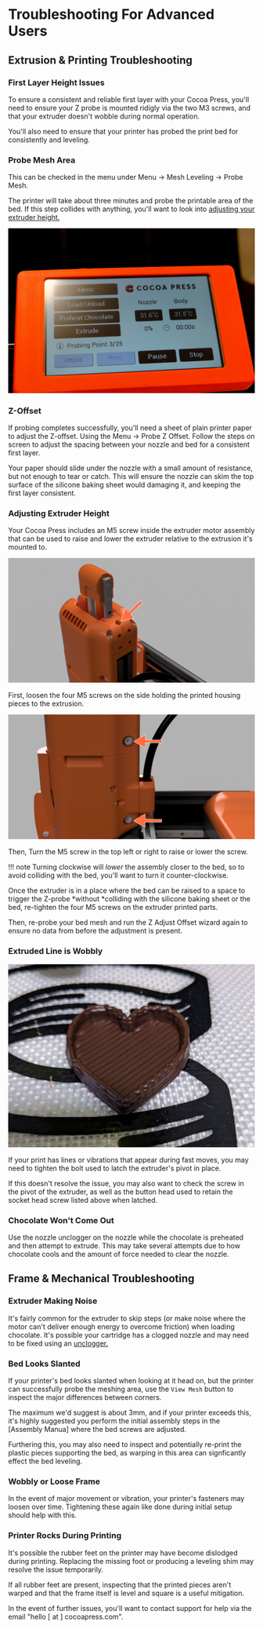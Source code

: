 # Troubleshooting For Advanced Users

## Extrusion & Printing Troubleshooting

### First Layer Height Issues

To ensure a consistent and reliable first layer with your Cocoa Press, you'll need to ensure your Z probe is mounted ridigly via the two M3 screws, and that your extruder doesn't wobble during normal operation.

You'll also need to ensure that your printer has probed the print bed for consistently and leveling.  

### Probe Mesh Area

This can be checked in the menu under Menu -> Mesh Leveling -> Probe Mesh.

The printer will take about three minutes and probe the printable area of the bed.  If this step collides with anything, you'll want to look into [adjusting your extruder height.](#adjusting-extruder-height)

![](../img/printer/probing_mesh_main_menu.jpg)

### Z-Offset

If probing completes successfully, you'll need a sheet of plain printer paper to adjust the Z-offset.  Using the Menu -> Probe Z Offset.  Follow the steps on screen to adjust the spacing between your nozzle and bed for a consistent first layer.

Your paper should slide under the nozzle with a small amount of resistance, but not enough to tear or catch. This will ensure the nozzle can skim the top surface of the silicone baking sheet would damaging it, and keeping the first layer consistent.

### Adjusting Extruder Height

Your Cocoa Press includes an M5 screw inside the extruder motor assembly that can be used to raise and lower the extruder relative to the extrusion it's mounted to.

![](../img/printer/render_extruder_adjustment_m5.png)

First, loosen the four M5 screws on the side holding the printed housing pieces to the extrusion.

![](../img/printer/render_extruder_screws.png)

Then, Turn the M5 screw in the top left or right to raise or lower the screw.  

!!! note
    Turning clockwise will *lower* the assembly closer to the bed, so to avoid colliding with the bed, you'll want to turn it counter-clockwise.

Once the extruder is in a place where the bed can be raised to a space to trigger the Z-probe *without *colliding with the silicone baking sheet or the bed, re-tighten the four M5 screws on the extruder printed parts.

Then, re-probe your bed mesh and run the Z Adjust Offset wizard again to ensure no data from before the adjustment is present.

### Extruded Line is Wobbly

![](../img/troubleshooting/extruder_latch_wobbly_print.jpg)

If your print has lines or vibrations that appear during fast moves, you may need to tighten the bolt used to latch the extruder's pivot in place.

<!-- add close-up photo of extruder pivot -->

If this doesn't resolve the issue, you may also want to check the screw in the pivot of the extruder, as well as the button head used to retain the socket head screw listed above when latched.

### Chocolate Won't Come Out

Use the nozzle unclogger on the nozzle while the chocolate is preheated and then attempt to extrude.  This may take several attempts due to how chocolate cools and the amount of force needed to clear the nozzle.


## Frame & Mechanical Troubleshooting

### Extruder Making Noise

It's fairly common for the extruder to skip steps (or make noise where the motor can't deliver enough energy to overcome friction) when loading chocolate. It's possible your cartridge has a clogged nozzle and may need to be fixed using an [unclogger.](#) <!-- TODO add store link to cleaning kit -->

### Bed Looks Slanted

If your printer's bed looks slanted when looking at it head on, but the printer can successfully probe the meshing area, use the `View Mesh` button to inspect the major differences between corners. 

<!-- TODO add photo of "view mesh" button -->

The maximum we'd suggest is about 3mm, and if your printer exceeds this, it's highly suggested you perform the initial assembly steps in the [Assembly Manua] where the bed screws are adjusted.

<!-- TODO add photo of warped bed supports vs good ones -->

Furthering this, you may also need to inspect and potentially re-print the plastic pieces supporting the bed, as warping in this area can signficantly effect the bed leveling.

### Wobbly or Loose Frame

In the event of major movement or vibration, your printer's fasteners may loosen over time.  Tightening these again like done during initial setup should help with this.

### Printer Rocks During Printing

It's possible the rubber feet on the printer may have become dislodged during printing.  Replacing the missing foot or producing a leveling shim may resolve the issue temporarily.

If all rubber feet are present, inspecting that the printed pieces aren't warped and that the frame itself is level and square is a useful mitigation.

In the event of further issues, you'll want to contact support for help via the email "hello [ at ] cocoapress.com".